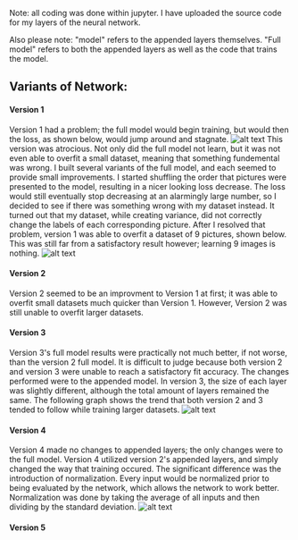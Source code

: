 Note: all coding was done within jupyter. I have uploaded the source code for my layers of the neural network. 

Also please note: "model" refers to the appended layers themselves. "Full model" refers to both the appended layers as well as the code that trains the model.

## Variants of Network:

#### Version 1
Version 1 had a problem; the full model would begin training, but would then the loss, as shown below, would jump around and stagnate. 
![alt text](https://i.imgur.com/MccPCPm.png)
This version was atrocious. Not only did the full model not learn, but it was not even able to overfit a small dataset, meaning that something fundemental was wrong. I built several variants of the full model, and each seemed to provide small improvements. I started shuffling the order that pictures were presented to the model, resulting in a nicer looking loss decrease. The loss would still eventually stop decreasing at an alarmingly large number, so I decided to see if there was something wrong with my dataset instead. It turned out that my dataset, while creating variance, did not correctly change the labels of each corresponding picture. After I resolved that problem, version 1 was able to overfit a dataset of 9 pictures, shown below. This was still far from a satisfactory result however; learning 9 images is nothing. 
![alt text](https://i.imgur.com/q8YHV5c.png)

#### Version 2
Version 2 seemed to be an improvment to Version 1 at first; it was able to overfit small datasets much quicker than Version 1. However, Version 2 was still unable to overfit larger datasets.
#### Version 3
Version 3's full model results were practically not much better, if not worse, than the version 2 full model. It is difficult to judge because both version 2 and version 3 were unable to reach a satisfactory fit accuracy. 
The changes performed were to the appended model. In version 3, the size of each layer was slightly different, although the total amount of layers remained the same. The following graph shows the trend that both version 2 and 3 tended to follow while training larger datasets.
![alt text](https://i.imgur.com/mEHsQai.png)
#### Version 4
Version 4 made no changes to appended layers; the only changes were to the full model. Version 4 utilized version 2's appended layers, and simply changed the way that training occured. The significant difference was the introduction of normalization. Every input would be normalized prior to being evaluated by the network, which allows the network to work better. Normalization was done by taking the average of all inputs and then dividing by the standard deviation.
![alt text](https://i.imgur.com/w2iNRaF.png)

#### Version 5

